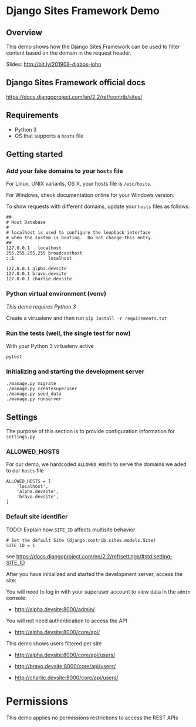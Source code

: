 # Django Sites Framework Demo

## Overview

This demo shows how the Django Sites Framework can be used to filter content based on the domain in the request header.

Slides: http://bit.ly/201908-djabos-john

## Django Sites Framework official docs

https://docs.djangoproject.com/en/2.2/ref/contrib/sites/

## Requirements

* Python 3
* OS that supports a `hosts` file

## Getting started

### Add your fake domains to your `hosts` file

For Linux, UNIX variants, OS X, your hosts file is `/etc/hosts`.

For Windows, check documentation online for your Windows version.

To show requests with different domains, update your `hosts` files as follows:

```
##
# Host Database
#
# localhost is used to configure the loopback interface
# when the system is booting.  Do not change this entry.
##
127.0.0.1	localhost
255.255.255.255	broadcasthost
::1             localhost

127.0.0.1 alpha.devsite
127.0.0.1 bravo.devsite
127.0.0.1 charlie.devsite
```

### Python virtual environment (venv)

*This demo requires Python 3*

Create a virtualenv and then run `pip install -r requirements.txt`

### Run the tests (well, the single test for now)

With your Python 3 virtualenv active

```
pytest
```

### Initializing and starting the development server

```
./manage.py migrate
./manage.py createsuperuser
./manage.py seed_data
./manage.py runserver

```



## Settings

The purpose of this section is to provide configuration information for `settings.py`


### ALLOWED_HOSTS

For our demo, we hardcoded `ALLOWED_HOSTS` to serve the domains we aded to our `hosts` file

```
ALLOWED_HOSTS = [
    'localhost',
    'alpha.devsite',
    'bravo.devsite',
]
```

### Default site identifier

TODO: Explain how `SITE_ID` affects multisite behavior

```
# Set the default Site (django.contrib.sites.models.Site)
SITE_ID = 1
```

see https://docs.djangoproject.com/en/2.2/ref/settings/#std:setting-SITE_ID


After you have initialized and started the development server, access the site:

You will need to log in with your superuser account to view data in the `admin` console:

* http://alpha.devsite:8000/admin/

You will not need authentication to access the API

* http://alpha.devsite:8000/core/api/

This demo shows users filtered per site

* http://alpha.devsite:8000/core/api/users/

* http://bravo.devsite:8000/core/api/users/

* http://charlie.devsite:8000/core/api/users/


# Permissions

This demo applies no permissions restrictions to access the REST APIs
